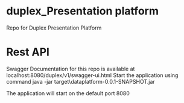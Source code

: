 # duplex_Presentation platform
Repo for Duplex Presentation Platform

# Rest API
Swagger Documentation for this repo is available at localhost:8080/duplex/v1/swagger-ui.html
Start the application using command
java -jar target\dataplatform-0.0.1-SNAPSHOT.jar

The application will start on the default port 8080
